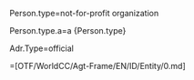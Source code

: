 Person.type=not-for-profit organization

Person.type.a=a {Person.type}

Adr.Type=official
  
=[OTF/WorldCC/Agt-Frame/EN/ID/Entity/0.md]
